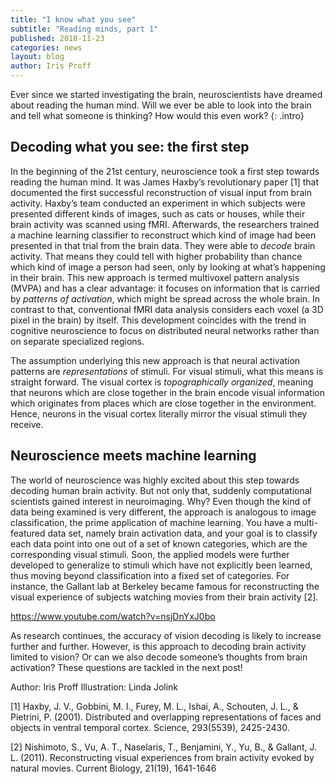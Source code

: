 ```yaml
---
title: "I know what you see"
subtitle: "Reading minds, part 1"
published: 2018-11-23
categories: news
layout: blog
author: Iris Proff
---
```


Ever since we started investigating the brain, neuroscientists have
dreamed about reading the human mind. Will we ever be able to look into
the brain and tell what someone is thinking? How would this even work?
{: .intro}

## Decoding what you see: the first step

In the beginning of the 21st century, neuroscience took a first step towards reading the human mind. It was James Haxby’s revolutionary paper [1] that documented the first successful reconstruction of visual input from brain activity. Haxby’s team conducted an experiment in which subjects were presented different kinds of images, such as cats or houses, while their brain activity was scanned using fMRI. Afterwards, the researchers trained a machine learning classifier to reconstruct which kind of image had been presented in that trial from the brain data. They were able to *decode* brain activity. That means they could tell with higher probability than chance which kind of image a person had seen, only by looking at what’s happening in their brain. This new approach is termed multivoxel pattern analysis (MVPA) and has a clear advantage: it focuses on information that is carried by *patterns of activation*, which might be spread across the whole brain. In contrast to that, conventional fMRI data analysis considers each voxel (a 3D pixel in the brain) by itself. This development coincides with the trend in cognitive neuroscience to focus on distributed neural networks rather than on separate specialized regions.

The assumption underlying this new approach is that neural activation patterns are *representations* of stimuli. For visual stimuli, what this means is straight forward. The visual cortex is *topographically organized*, meaning that neurons which are close together in the brain encode visual information which originates from places which are close together in the environment. Hence, neurons in the visual cortex literally mirror the visual stimuli they receive.

## Neuroscience meets machine learning

The world of neuroscience was highly excited about this step towards decoding human brain activity. But not only that, suddenly computational scientists gained interest in neuroimaging. Why? Even though the kind of data being examined is very different, the approach is analogous to image classification, the prime application of machine learning. You have a multi-featured data set, namely brain activation data, and your goal is to classify each data point into one out of a set of known categories, which are the corresponding visual stimuli. Soon, the applied models were further developed to generalize to stimuli which have not explicitly been learned, thus moving beyond classification into a fixed set of categories. For instance, the Gallant lab at Berkeley became famous for reconstructing the visual experience of subjects watching movies from their brain activity [2].

https://www.youtube.com/watch?v=nsjDnYxJ0bo

As research continues, the accuracy of vision decoding is likely to increase further and further. However, is this approach to decoding brain activity limited to vision? Or can we also decode someone’s thoughts from brain activation? These questions are tackled in the next post!

Author: Iris Proff
Illustration: Linda Jolink

[1] Haxby, J. V., Gobbini, M. I., Furey, M. L., Ishai, A., Schouten, J. L., & Pietrini, P. (2001). Distributed and overlapping representations of faces and objects in ventral temporal cortex. Science, 293(5539), 2425-2430.

[2] Nishimoto, S., Vu, A. T., Naselaris, T., Benjamini, Y., Yu, B., & Gallant, J. L. (2011). Reconstructing visual experiences from brain activity evoked by natural movies. Current Biology, 21(19), 1641-1646
